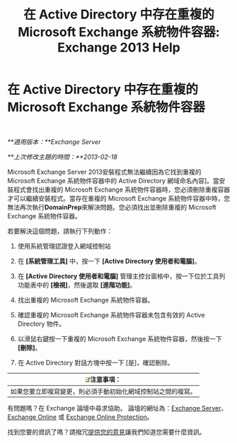 ﻿---
title: '在 Active Directory 中存在重複的 Microsoft Exchange 系統物件容器: Exchange 2013 Help'
TOCTitle: 在 Active Directory 中存在重複的 Microsoft Exchange 系統物件容器
ms:assetid: cd0f45ab-89de-4653-b50d-c1157c2329d5
ms:mtpsurl: https://technet.microsoft.com/zh-tw/library/ms.exch.setupreadiness.adiniterrorrule(v=EXCHG.150)
ms:contentKeyID: 50474272
ms.date: 05/21/2018
mtps_version: v=EXCHG.150
ms.translationtype: MT
---

# 在 Active Directory 中存在重複的 Microsoft Exchange 系統物件容器

 

_**適用版本：**Exchange Server_

_**上次修改主題的時間：**2013-02-18_

Microsoft Exchange Server 2013安裝程式無法繼續因為它找到重複的 Microsoft Exchange 系統物件容器中的 Active Directory 網域命名內容\]。當安裝程式會找出重複的 Microsoft Exchange 系統物件容器時，您必須刪除重複容器才可以繼續安裝程式。當存在重複的 Microsoft Exchange 系統物件容器中時，您無法再次執行**DomainPrep**來解決問題。您必須找出並刪除重複的 Microsoft Exchange 系統物件容器。

若要解決這個問題，請執行下列動作：

1.  使用系統管理認證登入網域控制站

2.  在 **\[系統管理工具\]** 中，按一下 **\[Active Directory 使用者和電腦\]**。

3.  在 **\[Active Directory 使用者和電腦\]** 管理主控台窗格中，按一下位於工具列功能表中的 **\[檢視\]**，然後選取 **\[進階功能\]**。

4.  找出重複的 Microsoft Exchange 系統物件容器。

5.  確認重複的 Microsoft Exchange 系統物件容器未包含有效的 Active Directory 物件。

6.  以滑鼠右鍵按一下重複的 Microsoft Exchange 系統物件容器，然後按一下 **\[刪除\]**。

7.  在 Active Directory 對話方塊中按一下 \[是\]，確認刪除。

<table>
<thead>
<tr class="header">
<th><img src="images/Bb124558.note(EXCHG.150).gif" title="注意事項" alt="注意事項" />注意事項：</th>
</tr>
</thead>
<tbody>
<tr class="odd">
<td>如果您要立即複寫變更，則必須手動初始化網域控制站之間的複寫。</td>
</tr>
</tbody>
</table>


有問題嗎？在 Exchange 論壇中尋求協助。 論壇的網址為：[Exchange Server](https://go.microsoft.com/fwlink/p/?linkid=60612)、 [Exchange Online](https://go.microsoft.com/fwlink/p/?linkid=267542) 或 [Exchange Online Protection](https://go.microsoft.com/fwlink/p/?linkid=285351)。

找到您要的資訊了嗎？請撥冗[提供您的意見](mailto:exsetuphelpfeedback@microsoft.com?subject=exchange%202013%20setup%20help%20feedbac)讓我們知道您需要什麼資訊。

